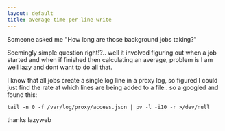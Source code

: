 ```yaml
---
layout: default
title: average-time-per-line-write
---
```

Someone asked me "How long are those background jobs taking?"

Seemingly simple question right!?.. well it involved figuring out when a job started
and when if finished then calculating an average, problem is  I am well lazy and dont
want to do all that.

I know that all jobs create a single log line in a proxy log, so figured I could just find
the rate at which lines are being added to a file.. so a googled and found this:

    tail -n 0 -f /var/log/proxy/access.json | pv -l -i10 -r >/dev/null

thanks lazyweb

